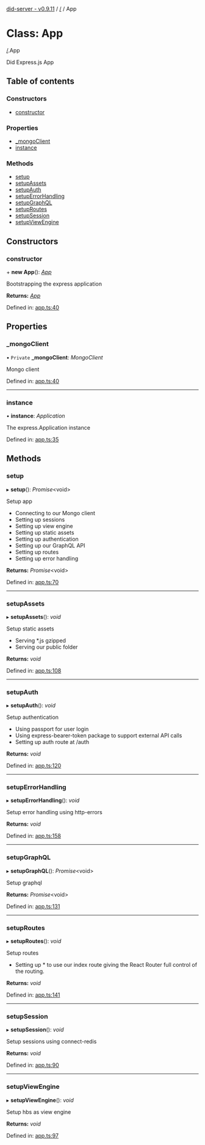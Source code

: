 [did-server - v0.9.11](../README.md) / [/](../modules/_.md) / App

# Class: App

[/](../modules/_.md).App

Did Express.js App

## Table of contents

### Constructors

- [constructor](_.app.md#constructor)

### Properties

- [\_mongoClient](_.app.md#_mongoclient)
- [instance](_.app.md#instance)

### Methods

- [setup](_.app.md#setup)
- [setupAssets](_.app.md#setupassets)
- [setupAuth](_.app.md#setupauth)
- [setupErrorHandling](_.app.md#setuperrorhandling)
- [setupGraphQL](_.app.md#setupgraphql)
- [setupRoutes](_.app.md#setuproutes)
- [setupSession](_.app.md#setupsession)
- [setupViewEngine](_.app.md#setupviewengine)

## Constructors

### constructor

\+ **new App**(): [*App*](app.app-1.md)

Bootstrapping the express application

**Returns:** [*App*](app.app-1.md)

Defined in: [app.ts:40](https://github.com/Puzzlepart/did/blob/dev/server/app.ts#L40)

## Properties

### \_mongoClient

• `Private` **\_mongoClient**: *MongoClient*

Mongo client

Defined in: [app.ts:40](https://github.com/Puzzlepart/did/blob/dev/server/app.ts#L40)

___

### instance

• **instance**: *Application*

The express.Application instance

Defined in: [app.ts:35](https://github.com/Puzzlepart/did/blob/dev/server/app.ts#L35)

## Methods

### setup

▸ **setup**(): *Promise*<void\>

Setup app

* Connecting to our Mongo client
* Setting up sessions
* Setting up view engine
* Setting up static assets
* Setting up authentication
* Setting up our GraphQL API
* Setting up routes
* Setting up error handling

**Returns:** *Promise*<void\>

Defined in: [app.ts:70](https://github.com/Puzzlepart/did/blob/dev/server/app.ts#L70)

___

### setupAssets

▸ **setupAssets**(): *void*

Setup static assets

* Serving *.js gzipped
* Serving our public folder

**Returns:** *void*

Defined in: [app.ts:108](https://github.com/Puzzlepart/did/blob/dev/server/app.ts#L108)

___

### setupAuth

▸ **setupAuth**(): *void*

Setup authentication

* Using passport for user login
* Using express-bearer-token package to support external API calls
* Setting up auth route at /auth

**Returns:** *void*

Defined in: [app.ts:120](https://github.com/Puzzlepart/did/blob/dev/server/app.ts#L120)

___

### setupErrorHandling

▸ **setupErrorHandling**(): *void*

Setup error handling using http-errors

**Returns:** *void*

Defined in: [app.ts:158](https://github.com/Puzzlepart/did/blob/dev/server/app.ts#L158)

___

### setupGraphQL

▸ **setupGraphQL**(): *Promise*<void\>

Setup graphql

**Returns:** *Promise*<void\>

Defined in: [app.ts:131](https://github.com/Puzzlepart/did/blob/dev/server/app.ts#L131)

___

### setupRoutes

▸ **setupRoutes**(): *void*

Setup routes

* Setting up * to use our index route giving the React
Router full control of the routing.

**Returns:** *void*

Defined in: [app.ts:141](https://github.com/Puzzlepart/did/blob/dev/server/app.ts#L141)

___

### setupSession

▸ **setupSession**(): *void*

Setup sessions using connect-redis

**Returns:** *void*

Defined in: [app.ts:90](https://github.com/Puzzlepart/did/blob/dev/server/app.ts#L90)

___

### setupViewEngine

▸ **setupViewEngine**(): *void*

Setup hbs as view engine

**Returns:** *void*

Defined in: [app.ts:97](https://github.com/Puzzlepart/did/blob/dev/server/app.ts#L97)
